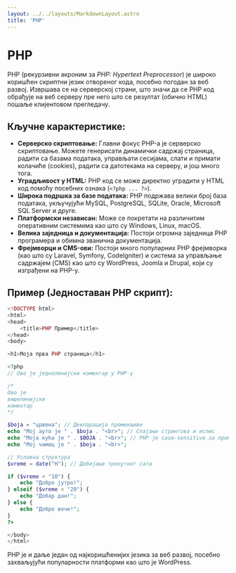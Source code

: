 ```yaml
---
layout: ../../layouts/MarkdownLayout.astro
title: 'PHP' 
---
```

# PHP

PHP (рекурзивни акроним за *PHP: Hypertext Preprocessor*) је широко коришћен скриптни језик отвореног кода, посебно погодан за веб развој. Извршава се на серверској страни, што значи да се PHP код обрађује на веб серверу пре него што се резултат (обично HTML) пошаље клијентовом прегледачу.

## Кључне карактеристике:

*   **Серверско скриптовање:** Главни фокус PHP-а је серверско скриптовање. Можете генерисати динамички садржај страница, радити са базама података, управљати сесијама, слати и примати колачиће (cookies), радити са датотекама на серверу, и још много тога.
*   **Уградљивост у HTML:** PHP код се може директно уградити у HTML код помоћу посебних ознака (`<?php ... ?>`).
*   **Широка подршка за базе података:** PHP подржава велики број база података, укључујући MySQL, PostgreSQL, SQLite, Oracle, Microsoft SQL Server и друге.
*   **Платформски независан:** Може се покретати на различитим оперативним системима као што су Windows, Linux, macOS.
*   **Велика заједница и документација:** Постоји огромна заједница PHP програмера и обимна званична документација.
*   **Фрејмворци и CMS-ови:** Постоји много популарних PHP фрејмворка (као што су Laravel, Symfony, CodeIgniter) и система за управљање садржајем (CMS) као што су WordPress, Joomla и Drupal, који су изграђени на PHP-у.

## Пример (Једноставан PHP скрипт):

```php
<!DOCTYPE html>
<html>
<head>
    <title>PHP Пример</title>
</head>
<body>

<h1>Моја прва PHP страница</h1>

<?php
// Ово је једнолинијски коментар у PHP-у

/*
Ово је
вишелинијски
коментар
*/

$boja = "црвена"; // Декларација променљиве
echo "Мој ауто је " . $boja . "<br>"; // Спајање стрингова и испис
echo "Моја кућа је " . $BOJA . "<br>"; // PHP је case-sensitive за променљиве (ово ће изазвати грешку/упозорење)
echo "Мој чамац је " . $boja . "<br>";

// Условна структура
$vreme = date("H"); // Добијање тренутног сата

if ($vreme < "10") {
    echo "Добро јутро!";
} elseif ($vreme < "20") {
    echo "Добар дан!";
} else {
    echo "Добро вече!";
}
?>

</body>
</html>
```

PHP је и даље један од најкоришћенијих језика за веб развој, посебно захваљујући популарности платформи као што је WordPress.
